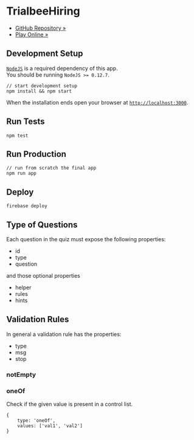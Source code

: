 # TrialbeeHiring

- [GitHub Repository &raquo;](https://github.com/marcopeg/trialbee-hiring)
- [Play Online &raquo;](https://trialbee.firebaseapp.com)


## Development Setup

[`NodeJS`](http://nodejs.org) is a required dependency of this app.  
You should be running `NodeJS >= 0.12.7`.
	
	// start development setup
	npm install && npm start
	
When the installation ends open your browser at [`http://localhost:3000`](http://localhost:3000).

## Run Tests

	npm test

## Run Production

	// run from scratch the final app
	npm run app
	
## Deploy

	firebase deploy

## Type of Questions

Each question in the quiz must expose the following properties:

- id
- type
- question

and those optional properties

- helper
- rules
- hints
	
## Validation Rules

In general a validation rule has the properties:

- type
- msg
- stop

### notEmpty

### oneOf

Check if the given value is present in a control list.

	{
		type: 'oneOf',
		values: ['val1', 'val2']
	}

